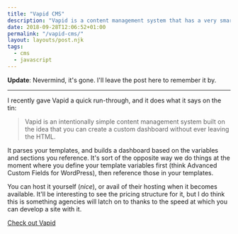 ```yaml
---
title: "Vapid CMS"
description: "Vapid is a content management system that has a very smart way of letting you focus on the code, while constructing a dashboard based on your templates."
date: 2018-09-28T12:06:52+01:00
permalink: "/vapid-cms/"
layout: layouts/post.njk
tags:
  - cms
  - javascript
---
```


__Update__: Nevermind, it's gone. I'll leave the post here to remember it by.

---

I recently gave Vapid a quick run-through, and it does what it says on the tin:

> Vapid is an intentionally simple content management system built on the idea that you can create a custom dashboard without ever leaving the HTML.

It parses your templates, and builds a dashboard based on the variables and sections you reference. It's sort of the opposite way we do things at the moment where you define your template variables first (think Advanced Custom Fields for WordPress), then reference those in your templates.

You can host it yourself (_nice_), or avail of their hosting when it becomes available. It'll be interesting to see the pricing structure for it, but I do think this is something agencies will latch on to thanks to the speed at which you can develop a site with it.

[Check out Vapid](https://www.vapid.com/)
